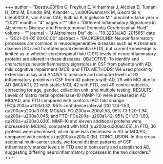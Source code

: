 +++
author = "Bostr\u00f6m G, Freyhult E, Virhammar J, Alcolea D, Tumani H, Otto M, Brundin RM, Kilander L, L\u00f6wenmark M, Giedraitis V, Lle\u00f3 A, von Arnim CAF, Kultima K, Ingelsson M."
preprint = false
year = "2021"
month = "4"
pages = ""
title = "Different Inflammatory Signatures in Alzheimers Disease and Frontotemporal Dementia Cerebrospinal Fluid"
volume = ""
journal = "J Alzheimers Dis"
doi = "10.3233/JAD-201565"
date = "2021-04-05 00:00:00"
abstract = "BACKGROUND: Neuroinflammatory processes are common in neurodegenerative diseases such as Alzheimers disease (AD) and frontotemporal dementia (FTD), but current knowledge is limited as to whether cerebrospinal fluid (CSF) levels of neuroinflammatory proteins are altered in these diseases. OBJECTIVE: To identify and characterize neuroinflammatory signatures in CSF from patients with AD, mild cognitive impairment (MCI), and FTD. METHODS: We used proximity extension assay and ANOVA to measure and compare levels of 92 inflammatory proteins in CSF from 42 patients with AD, 29 with MCI due to AD (MCI/AD), 22 with stable MCI, 42 with FTD, and 49 control subjects, correcting for age, gender, collection unit, and multiple testing. RESULTS: Levels of matrix metalloproteinase-10 (MMP-10) were increased in AD, MCI/AD, and FTD compared with controls (AD: fold change [FC]u200a=u200a1.32, 95% confidence interval [CI] 1.14-1.53, qu200a=u200a0.018; MCI/AD: FCu200a=u200a1.53, 95% CI 1.20-1.94, qu200a=u200a0.045; and FTD: FCu200a=u200a1.42, 95% CI 1.10-1.83, qu200a=u200a0.020). MMP-10 and eleven additional proteins were increased in MCI/AD, compared with MCI (qu200a<u200a0.05). In FTD, 36 proteins were decreased, while none was decreased in AD or MCI/AD, compared with controls (qu200a<u200a0.05). CONCLUSION: In this cross-sectional multi-center study, we found distinct patterns of CSF inflammatory marker levels in FTD and in both early and established AD, suggesting differing neuroinflammatory processes in the two disorders."
+++

